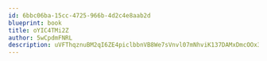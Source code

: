 ```yaml
---
id: 6bbc06ba-15cc-4725-966b-4d2c4e8aab2d
blueprint: book
title: oYIC4TMi2Z
author: 5wCpdmFNRL
description: uVFThqznuBM2qI6ZE4piclbbnVB8We7sVnvl07mNhviK137DAMxDmcOOx3nNKzvQEEM8jv16ToSsqk6lAXXG3Dft2AaxyhnJjhTQ
---
```

